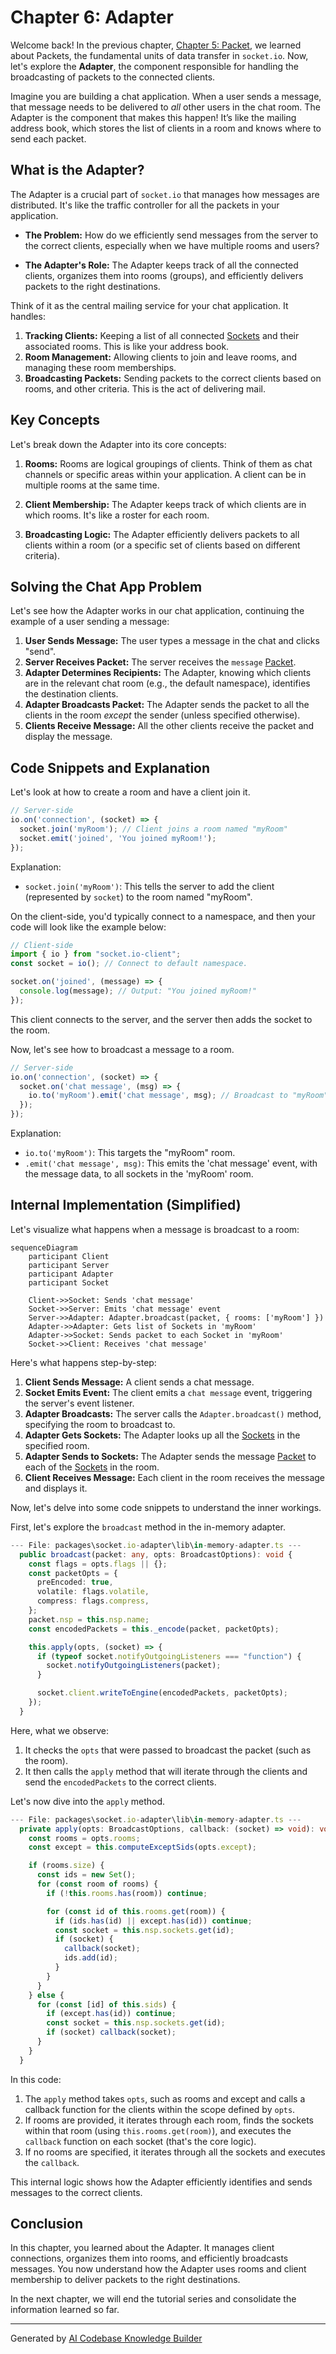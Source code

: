 # Chapter 6: Adapter

Welcome back! In the previous chapter, [Chapter 5: Packet](05_packet_.md), we learned about Packets, the fundamental units of data transfer in `socket.io`. Now, let's explore the **Adapter**, the component responsible for handling the broadcasting of packets to the connected clients.

Imagine you are building a chat application. When a user sends a message, that message needs to be delivered to *all* other users in the chat room. The Adapter is the component that makes this happen! It’s like the mailing address book, which stores the list of clients in a room and knows where to send each packet.

## What is the Adapter?

The Adapter is a crucial part of `socket.io` that manages how messages are distributed. It's like the traffic controller for all the packets in your application.

*   **The Problem:** How do we efficiently send messages from the server to the correct clients, especially when we have multiple rooms and users?

*   **The Adapter's Role:** The Adapter keeps track of all the connected clients, organizes them into rooms (groups), and efficiently delivers packets to the right destinations.

Think of it as the central mailing service for your chat application. It handles:

1.  **Tracking Clients:** Keeping a list of all connected [Sockets](03_socket_.md) and their associated rooms. This is like your address book.
2.  **Room Management:**  Allowing clients to join and leave rooms, and managing these room memberships.
3.  **Broadcasting Packets:**  Sending packets to the correct clients based on rooms, and other criteria.  This is the act of delivering mail.

## Key Concepts

Let's break down the Adapter into its core concepts:

1.  **Rooms:** Rooms are logical groupings of clients. Think of them as chat channels or specific areas within your application. A client can be in multiple rooms at the same time.

2.  **Client Membership:** The Adapter keeps track of which clients are in which rooms. It's like a roster for each room.

3.  **Broadcasting Logic:** The Adapter efficiently delivers packets to all clients within a room (or a specific set of clients based on different criteria).

## Solving the Chat App Problem

Let's see how the Adapter works in our chat application, continuing the example of a user sending a message:

1.  **User Sends Message:** The user types a message in the chat and clicks "send".
2.  **Server Receives Packet:** The server receives the `message` [Packet](05_packet_.md).
3.  **Adapter Determines Recipients:** The Adapter, knowing which clients are in the relevant chat room (e.g., the default namespace), identifies the destination clients.
4.  **Adapter Broadcasts Packet:** The Adapter sends the packet to all the clients in the room *except* the sender (unless specified otherwise).
5.  **Clients Receive Message:** All the other clients receive the packet and display the message.

## Code Snippets and Explanation

Let's look at how to create a room and have a client join it.

```javascript
// Server-side
io.on('connection', (socket) => {
  socket.join('myRoom'); // Client joins a room named "myRoom"
  socket.emit('joined', 'You joined myRoom!');
});
```

Explanation:

*   `socket.join('myRoom')`:  This tells the server to add the client (represented by `socket`) to the room named "myRoom".

On the client-side, you'd typically connect to a namespace, and then your code will look like the example below:

```javascript
// Client-side
import { io } from "socket.io-client";
const socket = io(); // Connect to default namespace.

socket.on('joined', (message) => {
  console.log(message); // Output: "You joined myRoom!"
});
```

This client connects to the server, and the server then adds the socket to the room.

Now, let's see how to broadcast a message to a room.

```javascript
// Server-side
io.on('connection', (socket) => {
  socket.on('chat message', (msg) => {
    io.to('myRoom').emit('chat message', msg); // Broadcast to "myRoom"
  });
});
```

Explanation:

*   `io.to('myRoom')`:  This targets the "myRoom" room.
*   `.emit('chat message', msg)`: This emits the 'chat message' event, with the message data, to all sockets in the 'myRoom' room.

## Internal Implementation (Simplified)

Let's visualize what happens when a message is broadcast to a room:

```mermaid
sequenceDiagram
    participant Client
    participant Server
    participant Adapter
    participant Socket

    Client->>Socket: Sends 'chat message'
    Socket->>Server: Emits 'chat message' event
    Server->>Adapter: Adapter.broadcast(packet, { rooms: ['myRoom'] })
    Adapter->>Adapter: Gets list of Sockets in 'myRoom'
    Adapter->>Socket: Sends packet to each Socket in 'myRoom'
    Socket->>Client: Receives 'chat message'
```

Here's what happens step-by-step:

1.  **Client Sends Message:** A client sends a chat message.
2.  **Socket Emits Event:** The client emits a `chat message` event, triggering the server's event listener.
3.  **Adapter Broadcasts:** The server calls the `Adapter.broadcast()` method, specifying the room to broadcast to.
4.  **Adapter Gets Sockets:** The Adapter looks up all the [Sockets](03_socket_.md) in the specified room.
5.  **Adapter Sends to Sockets:** The Adapter sends the message [Packet](05_packet_.md) to each of the [Sockets](03_socket_.md) in the room.
6.  **Client Receives Message:** Each client in the room receives the message and displays it.

Now, let's delve into some code snippets to understand the inner workings.

First, let's explore the `broadcast` method in the in-memory adapter.

```typescript
--- File: packages\socket.io-adapter\lib\in-memory-adapter.ts ---
  public broadcast(packet: any, opts: BroadcastOptions): void {
    const flags = opts.flags || {};
    const packetOpts = {
      preEncoded: true,
      volatile: flags.volatile,
      compress: flags.compress,
    };
    packet.nsp = this.nsp.name;
    const encodedPackets = this._encode(packet, packetOpts);

    this.apply(opts, (socket) => {
      if (typeof socket.notifyOutgoingListeners === "function") {
        socket.notifyOutgoingListeners(packet);
      }

      socket.client.writeToEngine(encodedPackets, packetOpts);
    });
  }
```

Here, what we observe:

1.  It checks the `opts` that were passed to broadcast the packet (such as the room).
2.  It then calls the `apply` method that will iterate through the clients and send the `encodedPackets` to the correct clients.

Let's now dive into the `apply` method.

```typescript
--- File: packages\socket.io-adapter\lib\in-memory-adapter.ts ---
  private apply(opts: BroadcastOptions, callback: (socket) => void): void {
    const rooms = opts.rooms;
    const except = this.computeExceptSids(opts.except);

    if (rooms.size) {
      const ids = new Set();
      for (const room of rooms) {
        if (!this.rooms.has(room)) continue;

        for (const id of this.rooms.get(room)) {
          if (ids.has(id) || except.has(id)) continue;
          const socket = this.nsp.sockets.get(id);
          if (socket) {
            callback(socket);
            ids.add(id);
          }
        }
      }
    } else {
      for (const [id] of this.sids) {
        if (except.has(id)) continue;
        const socket = this.nsp.sockets.get(id);
        if (socket) callback(socket);
      }
    }
  }
```

In this code:

1.  The `apply` method takes `opts`, such as rooms and except and calls a callback function for the clients within the scope defined by `opts`.
2.  If rooms are provided, it iterates through each room, finds the sockets within that room (using `this.rooms.get(room)`), and executes the `callback` function on each socket (that's the core logic).
3.  If no rooms are specified, it iterates through all the sockets and executes the `callback`.

This internal logic shows how the Adapter efficiently identifies and sends messages to the correct clients.

## Conclusion

In this chapter, you learned about the Adapter. It manages client connections, organizes them into rooms, and efficiently broadcasts messages. You now understand how the Adapter uses rooms and client membership to deliver packets to the right destinations.

In the next chapter, we will end the tutorial series and consolidate the information learned so far.


---

Generated by [AI Codebase Knowledge Builder](https://github.com/The-Pocket/Tutorial-Codebase-Knowledge)